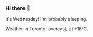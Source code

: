 ### Hi there :wave:

It's Wednesday! I'm probably sleeping.

Weather in Toronto: overcast, at +18°C.

